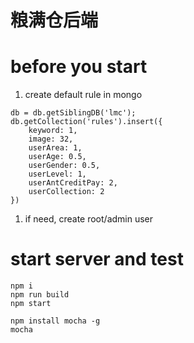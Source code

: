 # 粮满仓后端

# before you start

1. create default rule in mongo

```
db = db.getSiblingDB('lmc');
db.getCollection('rules').insert({
    keyword: 1,
    image: 32,
    userArea: 1,
    userAge: 0.5,
    userGender: 0.5,
    userLevel: 1,
    userAntCreditPay: 2,
    userCollection: 2
})

```

1. if need, create root/admin user

# start server and test

```
npm i
npm run build
npm start

npm install mocha -g
mocha
```
